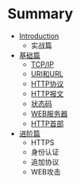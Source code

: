 # Summary

* [Introduction](README.md)
   * 实战篇
* [基础篇](basic.md)
   * [TCP/IP](basic_tcpip.md)
   * [URI和URL](basic_uri_url.md)
   * [HTTP协议](basic_http_protocol.md)
   * [HTTP报文](basic_http_messager.md)
   * [状态码](basic_status_code.md)
   * [WEB服务器](basic_web_server.md)
   * [HTTP首部](basic_http_header.md)
* [进阶篇](senior.md)
   * HTTPS
   * 身份认证
   * 追加协议
   * WEB攻击

